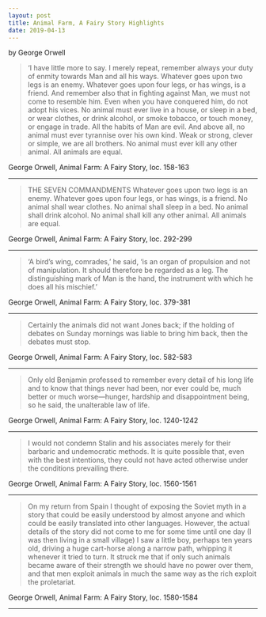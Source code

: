 ```yaml
---
layout: post 
title: Animal Farm, A Fairy Story Highlights 
date: 2019-04-13 
--- 
```

by  George Orwell



> ‘I have little more to say. I merely repeat, remember always your duty of enmity towards Man and all his ways. Whatever goes upon two legs is an enemy. Whatever goes upon four legs, or has wings, is a friend. And remember also that in fighting against Man, we must not come to resemble him. Even when you have conquered him, do not adopt his vices. No animal must ever live in a house, or sleep in a bed, or wear clothes, or drink alcohol, or smoke tobacco, or touch money, or engage in trade. All the habits of Man are evil. And above all, no animal must ever tyrannise over his own kind. Weak or strong, clever or simple, we are all brothers. No animal must ever kill any other animal. All animals are equal.

George Orwell, Animal Farm: A Fairy Story, loc. 158-163
<hr>


> THE SEVEN COMMANDMENTS Whatever goes upon two legs is an enemy. Whatever goes upon four legs, or has wings, is a friend. No animal shall wear clothes. No animal shall sleep in a bed. No animal shall drink alcohol. No animal shall kill any other animal. All animals are equal.

George Orwell, Animal Farm: A Fairy Story, loc. 292-299
<hr>


> ‘A bird’s wing, comrades,’ he said, ‘is an organ of propulsion and not of manipulation. It should therefore be regarded as a leg. The distinguishing mark of Man is the hand, the instrument with which he does all his mischief.’

George Orwell, Animal Farm: A Fairy Story, loc. 379-381
<hr>


> Certainly the animals did not want Jones back; if the holding of debates on Sunday mornings was liable to bring him back, then the debates must stop.

George Orwell, Animal Farm: A Fairy Story, loc. 582-583
<hr>


> Only old Benjamin professed to remember every detail of his long life and to know that things never had been, nor ever could be, much better or much worse—hunger, hardship and disappointment being, so he said, the unalterable law of life.

George Orwell, Animal Farm: A Fairy Story, loc. 1240-1242
<hr>


> I would not condemn Stalin and his associates merely for their barbaric and undemocratic methods. It is quite possible that, even with the best intentions, they could not have acted otherwise under the conditions prevailing there.

George Orwell, Animal Farm: A Fairy Story, loc. 1560-1561
<hr>


> On my return from Spain I thought of exposing the Soviet myth in a story that could be easily understood by almost anyone and which could be easily translated into other languages. However, the actual details of the story did not come to me for some time until one day (I was then living in a small village) I saw a little boy, perhaps ten years old, driving a huge cart-horse along a narrow path, whipping it whenever it tried to turn. It struck me that if only such animals became aware of their strength we should have no power over them, and that men exploit animals in much the same way as the rich exploit the proletariat.

George Orwell, Animal Farm: A Fairy Story, loc. 1580-1584
<hr>


